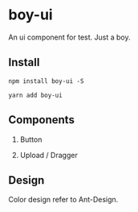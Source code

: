 # boy-ui

An ui component for test.
Just a boy.

## Install

```shell
npm install boy-ui -S
```

```shell
yarn add boy-ui
```

## Components

1. Button

2. Upload / Dragger

## Design

Color design refer to Ant-Design.
